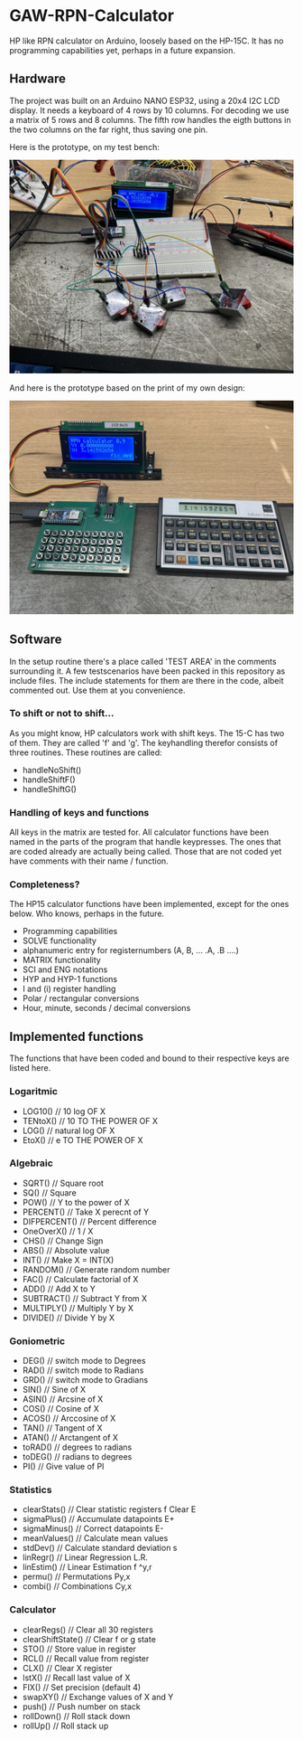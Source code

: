 # GAW-RPN-Calculator
 HP like RPN calculator on Arduino, loosely based on the HP-15C. 
 It has no programming capabilities yet, perhaps in a future expansion.


## Hardware
 The project was built on an Arduino NANO ESP32, using a 20x4 I2C LCD display. 
 It needs a keyboard of 4 rows by 10 columns. For decoding we use a matrix of 5 rows and 8 columns. 
 The fifth row handles the eigth buttons in the two columns on the far right, thus saving one pin.

 Here is the prototype, on my test bench:

 <img src="./gfx/GAW-RPN-Calculator-pic01.jpg" width="600">

 And here is the prototype based on the print of my own design:

 <img src="./gfx/Prototype1.0.jpg" width="600">


## Software
 In the setup routine there's a place called 'TEST AREA' in the comments surrounding it.
 A few testscenarios have been packed in this repository as include files.
 The include statements for them are there in the code, albeit commented out.
 Use them at you convenience.

### To shift or not to shift...
 As you might know, HP calculators work with shift keys. The 15-C has two of them.
 They are called 'f' and 'g'. The keyhandling therefor consists of three routines.
 These routines are called:
 - handleNoShift()
 - handleShiftF()
 - handleShiftG()

### Handling of keys and functions
 All keys in the matrix are tested for.
 All calculator functions have been named in the parts of the program that handle keypresses. 
 The ones that are coded already are actually being called.
 Those that are not coded yet have comments with their name / function.

### Completeness?
 The HP15 calculator functions have been implemented, except for the ones below.
 Who knows, perhaps in the future.
- Programming capabilities
- SOLVE functionality
- alphanumeric entry for registernumbers (A, B, ... .A, .B ....)
- MATRIX functionality
- SCI and ENG notations
- HYP and HYP-1 functions
- I and (i) register handling
- Polar / rectangular conversions
- Hour, minute, seconds / decimal conversions

## Implemented functions
 The functions that have been coded and bound to their respective keys are listed here.

### Logaritmic

- LOG10()         // 10 log OF X
- TENtoX()        // 10 TO THE POWER OF X
- LOG()           // natural log OF X
- EtoX()          // e TO THE POWER OF X

### Algebraic

- SQRT()          // Square root
- SQ()            // Square
- POW()           // Y to the power of X
- PERCENT()       // Take X perecnt of Y
- DIFPERCENT()    // Percent difference
- OneOverX()      // 1 / X
- CHS()           // Change Sign
- ABS()           // Absolute value
- INT()           // Make X = INT(X)
- RANDOM()        // Generate random number
- FAC()           // Calculate factorial of X
- ADD()           // Add X to Y
- SUBTRACT()      // Subtract Y from X
- MULTIPLY()      // Multiply Y by X
- DIVIDE()        // Divide Y by X

### Goniometric

- DEG()           // switch mode to Degrees
- RAD()           // switch mode to Radians
- GRD()           // switch mode to Gradians
- SIN()           // Sine of X
- ASIN()          // Arcsine of X
- COS()           // Cosine of X
- ACOS()          // Arccosine of X
- TAN()           // Tangent of X
- ATAN()          // Arctangent of X
- toRAD()         // degrees to radians
- toDEG()         // radians to degrees
- PI()			  // Give value of PI

### Statistics

- clearStats()    // Clear statistic registers f Clear E
- sigmaPlus()     // Accumulate datapoints E+
- sigmaMinus()    // Correct datapoints E-
- meanValues()    // Calculate mean values
- stdDev()        // Calculate standard deviation s
- linRegr()       // Linear Regression L.R.
- linEstim()      // Linear Estimation f ^y,r
- permu()         // Permutations Py,x
- combi()         // Combinations Cy,x

### Calculator

- clearRegs()     // Clear all 30 registers
- clearShiftState() // Clear f or g state
- STO()           // Store value in register
- RCL()           // Recall value from register
- CLX()           // Clear X register
- lstX()          // Recall last value of X
- FIX()           // Set precision (default 4)
- swapXY()        // Exchange values of X and Y
- push()          // Push number on stack
- rollDown()      // Roll stack down
- rollUp()        // Roll stack up


